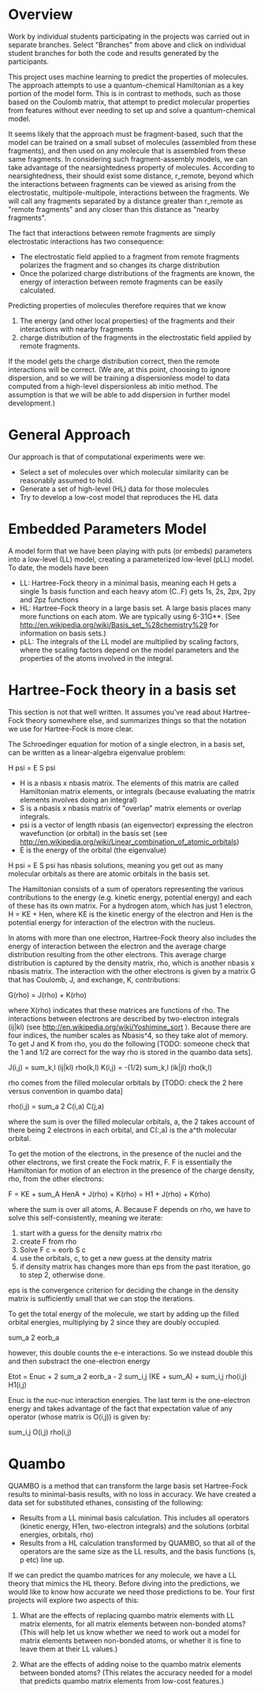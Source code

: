 # Overview

Work by individual students participating in the projects was carried out in separate branches. Select "Branches" from above and click on individual student branches for both the code and results generated by the participants. 

This project uses machine learning to predict the properties of molecules. The approach attempts to use a quantum-chemical Hamiltonian as a key portion of the model form. This is in contrast to methods, such as those based on the Coulomb matrix, that attempt to predict molecular properties from features without ever needing to set up and solve a quantum-chemical model. 

It seems likely that the approach must be fragment-based, such that the model can be trained on a small subset of molecules (assembled from these fragments), and then used on any molecule that is assembled from these same fragments. In considering such fragment-assembly models, we can take advantage of the nearsightedness property of molecules. According to nearsightedness, their should exist some distance, r\_remote, beyond which the interactions between fragments can be viewed as arising from the electrostatic, multipole-multipole, interactions between the fragments. We will call any fragments separated by a distance greater than r\_remote as "remote fragments" and any closer than this distance as "nearby fragments". 

The fact that interactions between remote fragments are simply electrostatic interactions has two consequence:

- The electrostatic field applied to a fragment from remote fragments polarizes the fragment and so changes its charge distribution
- Once the polarized charge distributions of the fragments are known, the energy of interaction between remote fragments can be easily calculated. 

Predicting properties of molecules therefore requires that we know

1. The energy (and other local properties) of the fragments and their interactions with nearby fragments
2. charge distribution of the fragments in the electrostatic field applied by remote fragments. 

If the model gets the charge distribution correct, then the remote interactions will be correct. (We are, at this point, choosing to ignore dispersion, and so we will be training a dispersionless model to data computed from a high-level dispersionless ab initio method. The assumption is that we will be able to add dispersion in further model development.)

# General Approach

Our approach is that of computational experiments were we:

- Select a set of molecules over which molecular similarity can be reasonably assumed to hold.
- Generate a set of high-level (HL) data for those molecules
- Try to develop a low-cost model that reproduces the HL data

# Embedded Parameters Model

A model form that we have been playing with puts (or embeds) parameters into a low-level (LL) model, creating a parameterized low-level (pLL) model.  To date, the models have been

- LL: Hartree-Fock theory in a minimal basis, meaning each H gets a single 1s basis function and each heavy atom (C..F) gets 1s, 2s, 2px, 2py and 2pz functions
- HL: Hartree-Fock theory in a large basis set. A large basis places many more functions on each atom. We are typically using 6-31G**. (See http://en.wikipedia.org/wiki/Basis_set_%28chemistry%29 for information on basis sets.)
- pLL: The integrals of the LL model are multiplied by scaling factors, where the scaling factors depend on the model parameters and the properties of the atoms involved in the integral. 

# Hartree-Fock theory in a basis set

This section is not that well written. It assumes you've read about Hartree-Fock theory somewhere else, and summarizes things so that the notation we use for Hartree-Fock is more clear.

The Schroedinger equation for motion of a single electron, in a basis set, can be written as a linear-algebra eigenvalue problem:

H psi = E S psi

- H is a nbasis x nbasis matrix. The elements of this matrix are called Hamiltonian matrix elements, or integrals (because evaluating the matrix elements involves doing an integral)
- S is a nbasis x nbasis matrix of "overlap" matrix elements or overlap integrals.
- psi is a vector of length nbasis (an eigenvector) expressing the electron wavefunction (or orbital) in the basis set (see http://en.wikipedia.org/wiki/Linear_combination_of_atomic_orbitals)
- E is the energy of the orbital (the eigenvalue)

H psi = E S psi has nbasis solutions, meaning you get out as many molecular orbitals as there are atomic orbitals in the basis set.

The Hamiltonian consists of a sum of operators representing the various contributions to the energy (e.g. kinetic energy, potential energy) and each of these has its own matrix. For a hydrogen atom, which has just 1 electron, H = KE + Hen, where KE is the kinetic energy of the electron and Hen is the potential energy for interaction of the electron with the nucleus. 

In atoms with more than one electron, Hartree-Fock theory also includes the energy of interaction between the electron and the average charge distribution resulting from the other electrons. This average charge distribution is captured by the density matrix, rho, which is another nbasis x nbasis matrix. The interaction with the other electrons is given by a matrix G that has Coulomb, J, and exchange, K, contributions:

 G(rho) = J(rho) + K(rho)
  
  where X(rho) indicates that these matrices are functions of rho. The interactions between electrons are described by two-electron integrals (ij|kl) (see http://en.wikipedia.org/wiki/Yoshimine_sort ). Because there are four indices, the number scales as Nbasis^4, so they take alot of memory. To get J and K from rho, you do the following [TODO: someone check that the 1 and 1/2 are correct for the way rho is stored in the quambo data sets].

  J(i,j) = sum_k,l  (ij|kl) rho(k,l)
  K(i,j) = -(1/2) sum_k,l  (ik|jl) rho(k,l)

  rho comes from the filled molecular orbitals by [TODO: check the 2 here versus convention in quambo data]

  rho(i,j) = sum_a  2 C(i,a) C(j,a)

  where the sum is over the filled molecular orbitals, a, the 2 takes account of there being 2 electrons in each orbital, and C(:,a) is the a^th molecular orbital.

  To get the motion of the electrons, in the presence of the nuclei and the other electrons, we first create the Fock matrix, F. F is essentially the Hamiltonian for motion of an electron in the presence of the charge density, rho, from the other electrons:

  F = KE + sum_A HenA + J(rho) + K(rho)  = H1 + J(rho) + K(rho)

  where the sum is over all atoms, A. Because F depends on rho, we have to solve this self-consistently, meaning we iterate:

  1. start with a guess for the density matrix rho
  2. create F from rho
  3. Solve F c = eorb S c
  4. use the orbitals, c, to get a new guess at the density matrix
  5. if density matrix has changes more than eps from the past iteration, go to step 2, otherwise done.

  eps is the convergence criterion for deciding the change in the density matrix is sufficiently small that we can stop the iterations. 

  To get the total energy of the molecule, we start by adding up the filled orbital energies, multiplying by 2 since they are doubly occupied.

  sum_a 2 eorb_a

  however, this double counts the e-e interactions. So we instead double this and then substract the one-electron energy

  Etot = Enuc + 2 sum_a 2 eorb_a  - 2 sum_i,j (KE + sum_A) + sum_i,j rho(i,j) H1(i,j)

  Enuc is the nuc-nuc interaction energies. The last term is the one-electron energy and takes advantage of the fact that expectation value of any operator (whose matrix is O(i,j)) is given by:

  sum_i,j O(i,j) rho(i,j)


# Quambo

  QUAMBO is a method that can transform the large basis set Hartree-Fock results to minimal-basis results, with no loss in accuracy. We have created a data set for substituted ethanes, consisting of the following:

  - Results from a LL minimal basis calculation. This includes all operators (kinetic energy, H1en, two-electron integrals) and the solutions (orbital energies, orbitals, rho)
  - Results from a HL calculation transformed by QUAMBO, so that all of the operators are the same size as the LL results, and the basis functions (s, p etc) line up. 

  If we can predict the quambo matrices for any molecule, we have a LL theory that mimics the HL theory. Before diving into the predictions, we would like to know how accurate we need those predictions to be. Your first projects will explore two aspects of this:

  1. What are the effects of replacing quambo matrix elements with LL matrix elements, for all matrix elements between non-bonded atoms? (This will help let us know whether we need to work out a model for matrix elements between non-bonded atoms, or whether it is fine to leave them at their LL values.)

  2. What are the effects of adding noise to the quambo matrix elements between bonded atoms? (This relates the accuracy needed for a model that predicts quambo matrix elements from low-cost features.)


